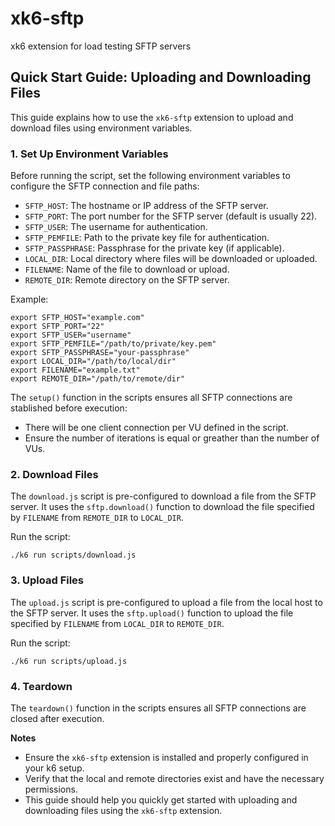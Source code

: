 # xk6-sftp
xk6 extension for load testing SFTP servers

## Quick Start Guide: Uploading and Downloading Files

This guide explains how to use the `xk6-sftp` extension to upload and download files using environment variables.

### 1. Set Up Environment Variables
Before running the script, set the following environment variables to configure the SFTP connection and file paths:

- `SFTP_HOST`: The hostname or IP address of the SFTP server.
- `SFTP_PORT`: The port number for the SFTP server (default is usually 22).
- `SFTP_USER`: The username for authentication.
- `SFTP_PEMFILE`: Path to the private key file for authentication.
- `SFTP_PASSPHRASE`: Passphrase for the private key (if applicable).
- `LOCAL_DIR`: Local directory where files will be downloaded or uploaded.
- `FILENAME`: Name of the file to download or upload.
- `REMOTE_DIR`: Remote directory on the SFTP server.

Example:
```shell
export SFTP_HOST="example.com"
export SFTP_PORT="22"
export SFTP_USER="username"
export SFTP_PEMFILE="/path/to/private/key.pem"
export SFTP_PASSPHRASE="your-passphrase"
export LOCAL_DIR="/path/to/local/dir"
export FILENAME="example.txt"
export REMOTE_DIR="/path/to/remote/dir"
```
The `setup()` function in the scripts ensures all SFTP connections are stablished before execution:

- There will be one client connection per VU defined in the script.
- Ensure the number of iterations is equal or greather than the number of VUs.

### 2. Download Files
The `download.js` script is pre-configured to download a file from the SFTP server. It uses the `sftp.download()` function to download the file specified by `FILENAME` from `REMOTE_DIR` to `LOCAL_DIR`.

Run the script:
```shell
./k6 run scripts/download.js
```

### 3. Upload Files
The `upload.js` script is pre-configured to upload a file from the local host to the SFTP server. It uses the `sftp.upload()` function to upload the file specified by `FILENAME` from `LOCAL_DIR` to `REMOTE_DIR`.

Run the script:
```shell
./k6 run scripts/upload.js
```

### 4. Teardown
The `teardown()` function in the scripts ensures all SFTP connections are closed after execution.

**Notes**

- Ensure the `xk6-sftp` extension is installed and properly configured in your k6 setup.
- Verify that the local and remote directories exist and have the necessary permissions.
- This guide should help you quickly get started with uploading and downloading files using the `xk6-sftp` extension.